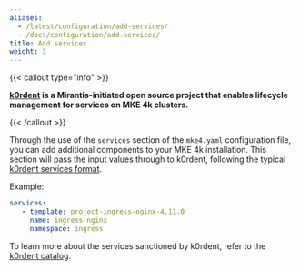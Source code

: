 ```yaml
---
aliases:
  - /latest/configuration/add-services/
  - /docs/configuration/add-services/
title: Add services
weight: 3
---
```


{{< callout type="info" >}}

**[k0rdent](https://k0rdent.io) is a Mirantis-initiated open source project that enables lifecycle management for services on MKE 4k clusters.**

{{< /callout >}}

Through the use of the `services` section of the `mke4.yaml` configuration
file, you can add additional components to your MKE 4k installation. This section will pass the input values through to k0rdent, following the
typical [k0rdent services
format](https://docs.k0rdent.io/latest/user/services/).

Example:

```yaml
services:
   - template: project-ingress-nginx-4.11.0
     name: ingress-nginx
     namespace: ingress
```

To learn more about the services sanctioned by k0rdent, refer to the [k0rdent
catalog](https://catalog.k0rdent.io/latest/).
